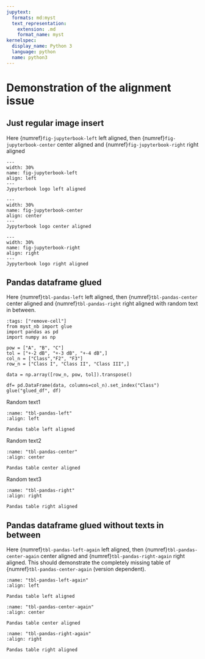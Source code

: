 ```yaml
---
jupytext:
  formats: md:myst
  text_representation:
    extension: .md
    format_name: myst
kernelspec:
  display_name: Python 3
  language: python
  name: python3
---
```


# Demonstration of the alignment issue

## Just regular image insert

Here {numref}`fig-jupyterbook-left` left aligned, then  {numref}`fig-jupyterbook-center` center aligned and {numref}`fig-jupyterbook-right` right aligned  

```{figure} figs/jupyterbook.png
---
width: 30%
name: fig-jupyterbook-left
align: left
---
Jypyterbook logo left aligned
```

```{figure} figs/jupyterbook.png
---
width: 30%
name: fig-jupyterbook-center
align: center
---
Jypyterbook logo center aligned
```

```{figure} figs/jupyterbook.png
---
width: 30%
name: fig-jupyterbook-right
align: right
---
Jypyterbook logo right aligned
```

## Pandas dataframe glued

Here {numref}`tbl-pandas-left` left aligned, then  {numref}`tbl-pandas-center` center aligned and {numref}`tbl-pandas-right` right aligned with random text in between.

```{code-cell} ipython3
:tags: ["remove-cell"]
from myst_nb import glue
import pandas as pd
import numpy as np

pow = ["A", "B", "C"]
tol = ["+-2 dB", "+-3 dB", "+-4 dB",]
col_n = ["Class","F2", "F3"]
row_n = ["Class I", "Class II", "Class III",]

data = np.array([row_n, pow, tol]).transpose()

df= pd.DataFrame(data, columns=col_n).set_index("Class")
glue("glued_df", df) 
```

Random text1

```{glue:figure} glued_df
:name: "tbl-pandas-left"
:align: left

Pandas table left aligned
```

Random text2

```{glue:figure} glued_df
:name: "tbl-pandas-center"
:align: center

Pandas table center aligned
```

Random text3

```{glue:figure} glued_df
:name: "tbl-pandas-right"
:align: right

Pandas table right aligned
```

## Pandas dataframe glued without texts in between

Here {numref}`tbl-pandas-left-again` left aligned, then  {numref}`tbl-pandas-center-again` center aligned and {numref}`tbl-pandas-right-again` right aligned.
This should demonstrate the completely missing table of {numref}`tbl-pandas-center-again` (version dependent).

```{glue:figure} glued_df
:name: "tbl-pandas-left-again"
:align: left

Pandas table left aligned
```

```{glue:figure} glued_df
:name: "tbl-pandas-center-again"
:align: center

Pandas table center aligned
```

```{glue:figure} glued_df
:name: "tbl-pandas-right-again"
:align: right

Pandas table right aligned
```

